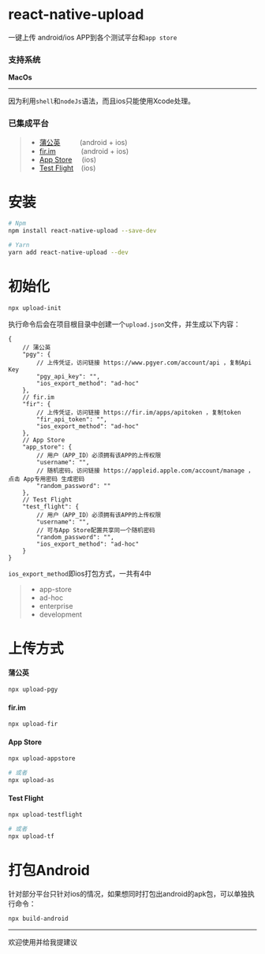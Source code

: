 # react-native-upload
一键上传 android/ios APP到各个测试平台和`app store`

### 支持系统
**MacOs**

-------

因为利用`shell`和`nodeJs`语法，而且ios只能使用Xcode处理。

### 已集成平台

>- [蒲公英](https://www.pgyer.com)  &nbsp;&nbsp;&nbsp;&nbsp;&nbsp;&nbsp;&nbsp;&nbsp;&nbsp;(android + ios)
>- [fir.im](https://fir.im)  &nbsp;&nbsp;&nbsp;&nbsp;&nbsp;&nbsp;&nbsp;&nbsp;&nbsp;&nbsp;&nbsp;&nbsp;(android + ios)
>- [App Store](https://appstoreconnect.apple.com) &nbsp;&nbsp;&nbsp;&nbsp;(ios)
>- [Test Flight](https://appstoreconnect.apple.com) &nbsp;&nbsp;&nbsp;(ios)

# 安装
```bash
# Npm
npm install react-native-upload --save-dev

# Yarn
yarn add react-native-upload --dev
```

# 初始化
```bash
npx upload-init
```
执行命令后会在项目根目录中创建一个`upload.json`文件，并生成以下内容：
```json5
{
    // 蒲公英
    "pgy": {
        // 上传凭证，访问链接 https://www.pgyer.com/account/api ，复制Api Key
        "pgy_api_key": "",
        "ios_export_method": "ad-hoc"
    },
    // fir.im
    "fir": {
        // 上传凭证，访问链接 https://fir.im/apps/apitoken ，复制token
        "fir_api_token": "",
        "ios_export_method": "ad-hoc"
    },
    // App Store
    "app_store": {
        // 用户（APP_ID）必须拥有该APP的上传权限
        "username": "",
        // 随机密码，访问链接 https://appleid.apple.com/account/manage ，点击 App专用密码 生成密码
        "random_password": ""
    },
    // Test Flight
    "test_flight": {
        // 用户（APP_ID）必须拥有该APP的上传权限
        "username": "",
        // 可与App Store配置共享同一个随机密码
        "random_password": "",
        "ios_export_method": "ad-hoc"
    }
}
```

`ios_export_method`即ios打包方式，一共有4中
>- app-store
>- ad-hoc
>- enterprise
>- development

# 上传方式

#### 蒲公英
```bash
npx upload-pgy
```

#### fir.im
```bash
npx upload-fir
```

#### App Store
```bash
npx upload-appstore

# 或者
npx upload-as
```

#### Test Flight
```bash
npx upload-testflight

# 或者
npx upload-tf
```

# 打包Android
针对部分平台只针对ios的情况，如果想同时打包出android的apk包，可以单独执行命令：
```bash
npx build-android
```

------

欢迎使用并给我提建议
